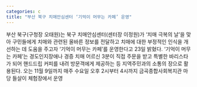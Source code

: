 ```yaml
---
categories: c
title: "부산 북구 치매안심센터 ‘기억이 머무는 카페’ 운영"
---
```

부산 북구(구청장 오태원)는 북구 치매안심센터(센터장 이정원)가 ‘치매 극복의 날’을 맞아 구민들에게 치매와 관련된 올바른 정보를 전달하고 치매에 대한 부정적인 인식을 개선하는 데 도움을 주고자 ‘기억이 머무는 카페’를 운영한다고 23일 밝혔다. ‘기억이 머무는 카페’는 경도인지장애나 경증 치매 어르신 3분이 직접 주문을 받고 특별한 바리스타가 되어 핸드드립 커피를 내려 방문객에게 제공하는 등 지역주민과의 소통의 장으로 활용된다. 오는 11월 9일까지 매주 수요일 오후 2시부터 4시까지 금곡종합사회복지관 마당 들살이 체험장에서 운영